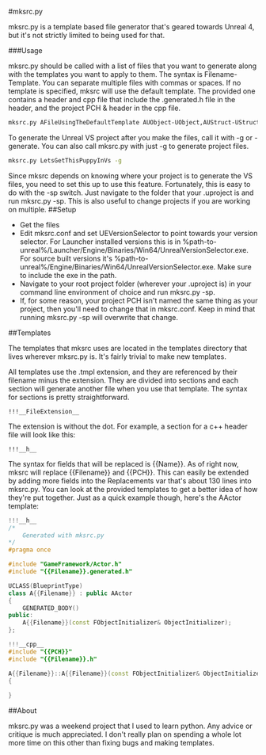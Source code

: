 #mksrc.py

mksrc.py is a template based file generator that's geared towards Unreal 4, but it's not strictly limited to being used for that. 

###Usage

mksrc.py should be called with a list of files that you want to generate along with the templates you want to apply to them. The syntax is Filename-Template. You can separate multiple files with commas or spaces. If no template is specified, mksrc will use the default template. The provided one contains a header and cpp file that include the .generated.h file in the header, and the project PCH & header in the cpp file. 

```sh 
mksrc.py AFileUsingTheDefaultTemplate AUObject-UObject,AUStruct-UStruct
```

To generate the Unreal VS project after you make the files, call it with -g or -generate. You can also call mksrc.py with just -g to generate project files.

```sh
mksrc.py LetsGetThisPuppyInVs -g
```

Since mksrc depends on knowing where your project is to generate the VS files, you need to set this up to use this feature. Fortunately, this is easy to do with the -sp switch. Just navigate to the folder that your .uproject is and run mksrc.py -sp. This is also useful to change projects if you are working on multiple. 
##Setup

- Get the files
- Edit mksrc.conf and set UEVersionSelector to point towards your version selector. For Launcher installed versions this is in %path-to-unreal%/Launcher/Engine/Binaries/Win64/UnrealVersionSelector.exe. For source built versions it's %path-to-unreal%/Engine/Binaries/Win64/UnrealVersionSelector.exe. Make sure to include the exe in the path. 
- Navigate to your root project folder (wherever your .uproject is) in your command line environment of choice and run mksrc.py -sp.
- If, for some reason, your project PCH isn't named the same thing as your project, then you'll need to change that in mksrc.conf. Keep in mind that running mksrc.py -sp will overwrite that change. 

##Templates

The templates that mksrc uses are located in the templates directory that lives wherever mksrc.py is. It's fairly trivial to make new templates.

All templates use the .tmpl extension, and they are referenced by their filename minus the extension. They are divided into sections and each section will generate another file when you use that template. The syntax for sections is pretty straightforward. 

```
!!!__FileExtension__
```

The extension is without the dot. For example, a section for a c++ header file will look like this:

```
!!!__h__
```

The syntax for fields that will be replaced is {{Name}}. As of right now, mksrc will replace {{Filename}} and {{PCH}}. This can easily be extended by adding more fields into the Replacements var that's about 130 lines into mksrc.py. You can look at the provided templates to get a better idea of how they're put together. Just as a quick example though, here's the AActor template:

```cpp
!!!__h__
/*
	Generated with mksrc.py
*/
#pragma once

#include "GameFramework/Actor.h"
#include "{{Filename}}.generated.h"

UCLASS(BlueprintType)
class A{{Filename}} : public AActor
{
	GENERATED_BODY()
public:
	A{{Filename}}(const FObjectInitializer& ObjectInitializer);
};

!!!__cpp__
#include "{{PCH}}"
#include "{{Filename}}.h"

A{{Filename}}::A{{Filename}}(const FObjectInitializer& ObjectInitializer) : Super(ObjectInitializer)
{
	
}
```

##About

mksrc.py was a weekend project that I used to learn python. Any advice or critique is much appreciated. I don't really plan on spending a whole lot more time on this other than fixing bugs and making templates. 
